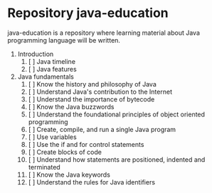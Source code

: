 # Repository java-education
java-education is a repository where learning material about Java programming language will be written.

1. Introduction
   1. [ ] Java timeline
   2. [ ] Java features
2. Java fundamentals
   1. [ ] Know the history and philosophy of Java
   2. [ ] Understand Java's contribution to the Internet 
   3. [ ] Understand the importance of bytecode
   4. [ ] Know the Java buzzwords
   5. [ ] Understand the foundational principles of object oriented programming
   6. [ ] Create, compile, and run a single Java program
   7. [ ] Use variables
   8. [ ] Use the if and for control statements
   9. [ ] Create blocks of code
   10. [ ] Understand how statements are positioned, indented and terminated
   11. [ ] Know the Java keywords
   12. [ ] Understand the rules for Java identifiers